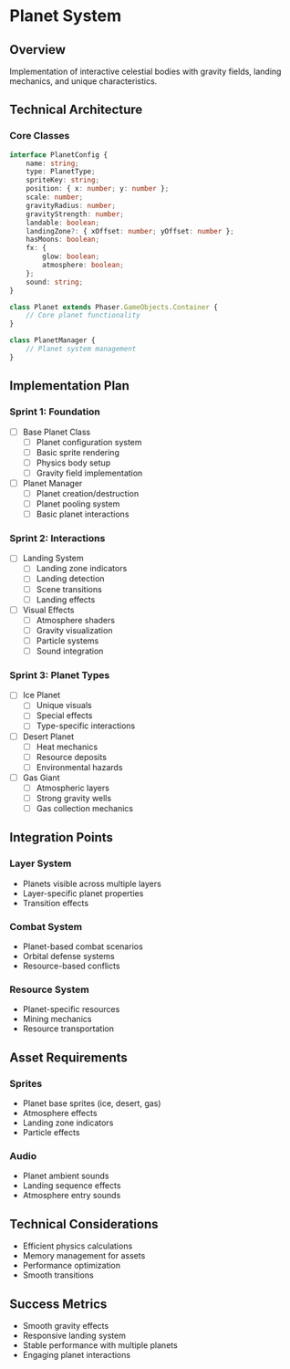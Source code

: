 # Planet System

## Overview
Implementation of interactive celestial bodies with gravity fields, landing mechanics, and unique characteristics.

## Technical Architecture

### Core Classes
```typescript
interface PlanetConfig {
    name: string;
    type: PlanetType;
    spriteKey: string;
    position: { x: number; y: number };
    scale: number;
    gravityRadius: number;
    gravityStrength: number;
    landable: boolean;
    landingZone?: { xOffset: number; yOffset: number };
    hasMoons: boolean;
    fx: {
        glow: boolean;
        atmosphere: boolean;
    };
    sound: string;
}

class Planet extends Phaser.GameObjects.Container {
    // Core planet functionality
}

class PlanetManager {
    // Planet system management
}
```

## Implementation Plan

### Sprint 1: Foundation
- [ ] Base Planet Class
  - [ ] Planet configuration system
  - [ ] Basic sprite rendering
  - [ ] Physics body setup
  - [ ] Gravity field implementation

- [ ] Planet Manager
  - [ ] Planet creation/destruction
  - [ ] Planet pooling system
  - [ ] Basic planet interactions

### Sprint 2: Interactions
- [ ] Landing System
  - [ ] Landing zone indicators
  - [ ] Landing detection
  - [ ] Scene transitions
  - [ ] Landing effects

- [ ] Visual Effects
  - [ ] Atmosphere shaders
  - [ ] Gravity visualization
  - [ ] Particle systems
  - [ ] Sound integration

### Sprint 3: Planet Types
- [ ] Ice Planet
  - [ ] Unique visuals
  - [ ] Special effects
  - [ ] Type-specific interactions

- [ ] Desert Planet
  - [ ] Heat mechanics
  - [ ] Resource deposits
  - [ ] Environmental hazards

- [ ] Gas Giant
  - [ ] Atmospheric layers
  - [ ] Strong gravity wells
  - [ ] Gas collection mechanics

## Integration Points

### Layer System
- Planets visible across multiple layers
- Layer-specific planet properties
- Transition effects

### Combat System
- Planet-based combat scenarios
- Orbital defense systems
- Resource-based conflicts

### Resource System
- Planet-specific resources
- Mining mechanics
- Resource transportation

## Asset Requirements

### Sprites
- Planet base sprites (ice, desert, gas)
- Atmosphere effects
- Landing zone indicators
- Particle effects

### Audio
- Planet ambient sounds
- Landing sequence effects
- Atmosphere entry sounds

## Technical Considerations
- Efficient physics calculations
- Memory management for assets
- Performance optimization
- Smooth transitions

## Success Metrics
- Smooth gravity effects
- Responsive landing system
- Stable performance with multiple planets
- Engaging planet interactions 